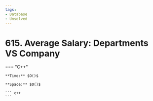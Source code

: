 ```yaml
---
tags:
- Database
- Unsolved
---
```



# 615. Average Salary: Departments VS Company

=== "C++"

    **Time:** $O()$

    **Space:** $O()$

    ``` c++
    ```
